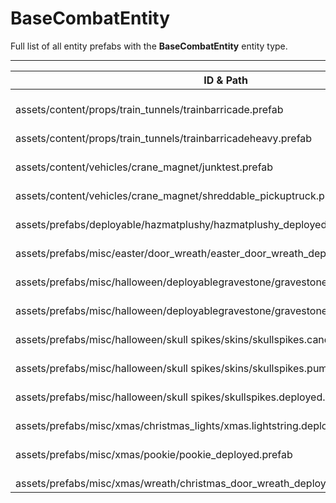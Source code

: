 # BaseCombatEntity
Full list of all <Badge type="warning" text="14"/> entity prefabs with the **BaseCombatEntity** entity type.

---
| ID & Path |
| --- |
| <a href="#1221760186"><Badge id="1221760186" type="tip" text="#"/></a> <Badge type="tip" text="1221760186"/> <br> assets/content/props/train_tunnels/trainbarricade.prefab |
| <a href="#1363243026"><Badge id="1363243026" type="tip" text="#"/></a> <Badge type="tip" text="1363243026"/> <br> assets/content/props/train_tunnels/trainbarricadeheavy.prefab |
| <a href="#1028065701"><Badge id="1028065701" type="tip" text="#"/></a> <Badge type="tip" text="1028065701"/> <br> assets/content/vehicles/crane_magnet/junktest.prefab |
| <a href="#962565779"><Badge id="962565779" type="tip" text="#"/></a> <Badge type="tip" text="962565779"/> <br> assets/content/vehicles/crane_magnet/shreddable_pickuptruck.prefab |
| <a href="#2953997641"><Badge id="2953997641" type="tip" text="#"/></a> <Badge type="tip" text="2953997641"/> <br> assets/prefabs/deployable/hazmatplushy/hazmatplushy_deployed.prefab |
| <a href="#3375996320"><Badge id="3375996320" type="tip" text="#"/></a> <Badge type="tip" text="3375996320"/> <br> assets/prefabs/misc/easter/door_wreath/easter_door_wreath_deployed.prefab |
| <a href="#2548600751"><Badge id="2548600751" type="tip" text="#"/></a> <Badge type="tip" text="2548600751"/> <br> assets/prefabs/misc/halloween/deployablegravestone/gravestone.stone.deployed.prefab |
| <a href="#2983602886"><Badge id="2983602886" type="tip" text="#"/></a> <Badge type="tip" text="2983602886"/> <br> assets/prefabs/misc/halloween/deployablegravestone/gravestone.wood.deployed.prefab |
| <a href="#1273690005"><Badge id="1273690005" type="tip" text="#"/></a> <Badge type="tip" text="1273690005"/> <br> assets/prefabs/misc/halloween/skull spikes/skins/skullspikes.candles.deployed.prefab |
| <a href="#4242782819"><Badge id="4242782819" type="tip" text="#"/></a> <Badge type="tip" text="4242782819"/> <br> assets/prefabs/misc/halloween/skull spikes/skins/skullspikes.pumpkin.deployed.prefab |
| <a href="#1005607405"><Badge id="1005607405" type="tip" text="#"/></a> <Badge type="tip" text="1005607405"/> <br> assets/prefabs/misc/halloween/skull spikes/skullspikes.deployed.prefab |
| <a href="#3484744962"><Badge id="3484744962" type="tip" text="#"/></a> <Badge type="tip" text="3484744962"/> <br> assets/prefabs/misc/xmas/christmas_lights/xmas.lightstring.deployed.prefab |
| <a href="#1447082346"><Badge id="1447082346" type="tip" text="#"/></a> <Badge type="tip" text="1447082346"/> <br> assets/prefabs/misc/xmas/pookie/pookie_deployed.prefab |
| <a href="#2207899193"><Badge id="2207899193" type="tip" text="#"/></a> <Badge type="tip" text="2207899193"/> <br> assets/prefabs/misc/xmas/wreath/christmas_door_wreath_deployed.prefab |
